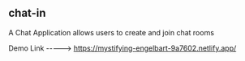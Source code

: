 ## chat-in

A Chat Application allows users to create and join chat rooms


Demo Link   ----->  https://mystifying-engelbart-9a7602.netlify.app/


